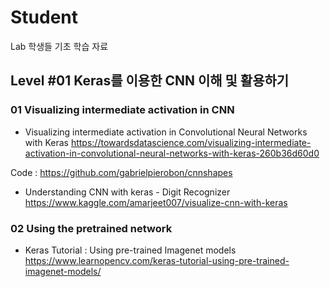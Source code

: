 # Student
Lab 학생들 기초 학습 자료



## Level #01 Keras를 이용한 CNN 이해 및 활용하기

### 01 Visualizing intermediate activation in CNN
* Visualizing intermediate activation in Convolutional Neural Networks with Keras
https://towardsdatascience.com/visualizing-intermediate-activation-in-convolutional-neural-networks-with-keras-260b36d60d0

Code : https://github.com/gabrielpierobon/cnnshapes

* Understanding CNN with keras - Digit Recognizer
https://www.kaggle.com/amarjeet007/visualize-cnn-with-keras


### 02 Using the pretrained network 
* Keras Tutorial : Using pre-trained Imagenet models
https://www.learnopencv.com/keras-tutorial-using-pre-trained-imagenet-models/


